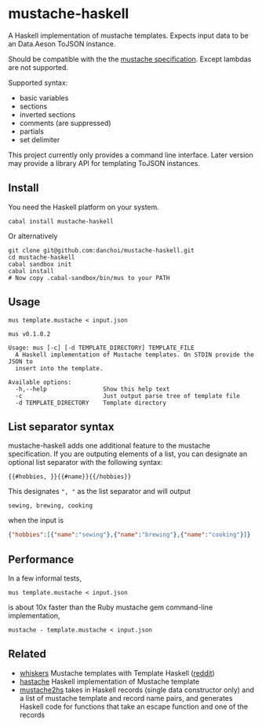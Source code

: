 # mustache-haskell

A Haskell implementation of mustache templates. Expects input data to be an Data.Aeson ToJSON instance.

Should be compatible with the the [mustache
specification](http://mustache.github.io/mustache.5.html).  Except lambdas are
not supported.

Supported syntax:

* basic variables
* sections
* inverted sections
* comments (are suppressed)
* partials
* set delimiter

This project currently only provides a command line interface.  Later version
may provide a library API for templating ToJSON instances.


## Install

You need the Haskell platform on your system.

```
cabal install mustache-haskell
```

Or alternatively

``` 
git clone git@github.com:danchoi/mustache-haskell.git
cd mustache-haskell
cabal sandbox init
cabal install
# Now copy .cabal-sandbox/bin/mus to your PATH
```

## Usage

```
mus template.mustache < input.json
```

```
mus v0.1.0.2

Usage: mus [-c] [-d TEMPLATE_DIRECTORY] TEMPLATE_FILE
  A Haskell implementation of Mustache templates. On STDIN provide the JSON to
  insert into the template.

Available options:
  -h,--help                Show this help text
  -c                       Just output parse tree of template file
  -d TEMPLATE_DIRECTORY    Template directory
```

## List separator syntax

mustache-haskell adds one additional feature to the mustache specification.  If
you are outputing elements of a list, you can designate an optional list
separator with the following syntax:


```
{{#hobbies, }}{{#name}}{{/hobbies}}
```

This designates `", "` as the list separator and will output

```
sewing, brewing, cooking
```

when the input is 

```json
{"hobbies":[{"name":"sewing"},{"name":"brewing"},{"name":"cooking"}]}
```


## Performance

In a few informal tests, 

```
mus template.mustache < input.json
```

is about 10x faster than the Ruby mustache gem command-line implementation,

```
mustache - template.mustache < input.json
```


## Related

* [whiskers](https://github.com/nejstastnejsistene/whiskers) Mustache templates with Template Haskell ([reddit](http://www.reddit.com/r/haskell/comments/2kjgg2/whiskers_moustache_templates_with_template_haskell/))
* [hastache](https://github.com/lymar/hastache) Haskell implementation of Mustache template
* [mustache2hs](http://hackage.haskell.org/package/mustache2hs) takes in Haskell records (single data constructor only) and a list of mustache template and record name pairs, and generates Haskell code for functions that take an escape function and one of the records
